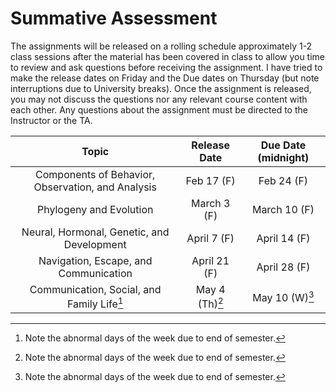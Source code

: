 # Summative Assessment

The assignments will be released on a rolling schedule approximately 1-2 class sessions after the material has been covered in class to allow you time to review and ask questions before receiving the assignment. I have tried to make the release dates on Friday and the Due dates on Thursday (but note interruptions due to University breaks). Once the assignment is released, you may not discuss the questions nor any relevant course content with each other. Any questions about the assignment must be directed to the Instructor or the TA.

| Topic | Release Date | Due Date (midnight) |
| :---: | :---: | :---:|
| Components of Behavior, Observation, and Analysis | Feb 17 (F) | Feb 24 (F) |
| Phylogeny and Evolution | March 3 (F) | March 10 (F) |
| Neural, Hormonal, Genetic, and Development | April 7 (F) | April 14 (F) |
| Navigation, Escape, and Communication | April 21 (F) | April 28 (F) |
| Communication, Social, and Family Life[^attention-date] | May 4 (Th)[^attention-date] | May 10 (W)[^attention-date] |

[^attention-date]: Note the abnormal days of the week due to end of semester.
